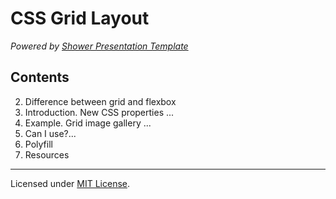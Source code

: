 # CSS Grid Layout

*Powered by [Shower Presentation Template](http://shwr.me)*

## Contents
2. Difference between grid and flexbox
1. Introduction. New CSS properties
...
3. Example. Grid image gallery
...
10. Can I use?...
11. Polyfill
12. Resources

---
Licensed under [MIT License](LICENSE.md).
